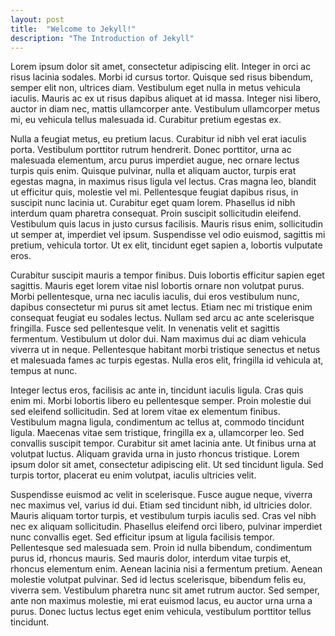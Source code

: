 ```yaml
---
layout: post
title:  "Welcome to Jekyll!"
description: "The Introduction of Jekyll"
---
```


Lorem ipsum dolor sit amet, consectetur adipiscing elit. Integer in orci ac risus lacinia sodales. Morbi id cursus tortor. Quisque sed risus bibendum, semper elit non, ultrices diam. Vestibulum eget nulla in metus vehicula iaculis. Mauris ac ex ut risus dapibus aliquet at id massa. Integer nisi libero, auctor in diam nec, mattis ullamcorper ante. Vestibulum ullamcorper metus mi, eu vehicula tellus malesuada id. Curabitur pretium egestas ex.

Nulla a feugiat metus, eu pretium lacus. Curabitur id nibh vel erat iaculis porta. Vestibulum porttitor rutrum hendrerit. Donec porttitor, urna ac malesuada elementum, arcu purus imperdiet augue, nec ornare lectus turpis quis enim. Quisque pulvinar, nulla et aliquam auctor, turpis erat egestas magna, in maximus risus ligula vel lectus. Cras magna leo, blandit ut efficitur quis, molestie vel mi. Pellentesque feugiat dapibus risus, in suscipit nunc lacinia ut. Curabitur eget quam lorem. Phasellus id nibh interdum quam pharetra consequat. Proin suscipit sollicitudin eleifend. Vestibulum quis lacus in justo cursus facilisis. Mauris risus enim, sollicitudin ut semper at, imperdiet vel ipsum. Suspendisse vel odio euismod, sagittis mi pretium, vehicula tortor. Ut ex elit, tincidunt eget sapien a, lobortis vulputate eros.

Curabitur suscipit mauris a tempor finibus. Duis lobortis efficitur sapien eget sagittis. Mauris eget lorem vitae nisl lobortis ornare non volutpat purus. Morbi pellentesque, urna nec iaculis iaculis, dui eros vestibulum nunc, dapibus consectetur mi purus sit amet lectus. Etiam nec mi tristique enim consequat feugiat eu sodales lectus. Nullam sed arcu ac ante scelerisque fringilla. Fusce sed pellentesque velit. In venenatis velit et sagittis fermentum. Vestibulum ut dolor dui. Nam maximus dui ac diam vehicula viverra ut in neque. Pellentesque habitant morbi tristique senectus et netus et malesuada fames ac turpis egestas. Nulla eros elit, fringilla id vehicula at, tempus at nunc.

Integer lectus eros, facilisis ac ante in, tincidunt iaculis ligula. Cras quis enim mi. Morbi lobortis libero eu pellentesque semper. Proin molestie dui sed eleifend sollicitudin. Sed at lorem vitae ex elementum finibus. Vestibulum magna ligula, condimentum ac tellus at, commodo tincidunt ligula. Maecenas vitae sem tristique, fringilla ex a, ullamcorper leo. Sed convallis suscipit tempor. Curabitur sit amet lacinia ante. Ut finibus urna at volutpat luctus. Aliquam gravida urna in justo rhoncus tristique. Lorem ipsum dolor sit amet, consectetur adipiscing elit. Ut sed tincidunt ligula. Sed turpis tortor, placerat eu enim volutpat, iaculis ultricies velit.

Suspendisse euismod ac velit in scelerisque. Fusce augue neque, viverra nec maximus vel, varius id dui. Etiam sed tincidunt nibh, id ultricies dolor. Mauris aliquam tortor turpis, et vestibulum turpis iaculis sed. Cras vel nibh nec ex aliquam sollicitudin. Phasellus eleifend orci libero, pulvinar imperdiet nunc convallis eget. Sed efficitur ipsum at ligula facilisis tempor. Pellentesque sed malesuada sem. Proin id nulla bibendum, condimentum purus id, rhoncus mauris. Sed mauris dolor, interdum vitae turpis et, rhoncus elementum enim. Aenean lacinia nisi a fermentum pretium. Aenean molestie volutpat pulvinar. Sed id lectus scelerisque, bibendum felis eu, viverra sem. Vestibulum pharetra nunc sit amet rutrum auctor. Sed semper, ante non maximus molestie, mi erat euismod lacus, eu auctor urna urna a purus. Donec luctus lectus eget enim vehicula, vestibulum porttitor tellus tincidunt.
